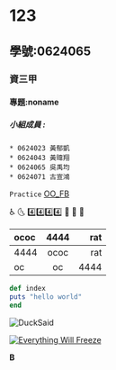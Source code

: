 # 123

## 學號:0624065

### 資三甲

#### 專題:noname

##### 小組成員 :
```
* 0624023 黃郁凱
* 0624043 黃暐翔
* 0624065 吳禹均
* 0624071 古宣鴻
```
`Practice`
[OO_FB](https://www.facebook.com/groups/1417126721769068/?ref=bookmarks)

:wheelchair: 🌜 :four::four::four::four:
:hankey: :poop: :rat:


|ococ|4444 |rat |
|:---|:---:|---:|
|4444|ococ |rat |
|oc  |oc   |4444|

```ruby
def index
puts "hello world"
end
```

![DuckSaid](https://i.ytimg.com/vi/Ruwweif699Q/maxresdefault.jpg "Duck")

[![Everything Will Freeze](https://i.ytimg.com/vi/lkicMsn-s_8/hqdefault.jpg)](https://www.youtube.com/watch?v=lkicMsn-s_8 "Everything Will Freeze")

**B**
